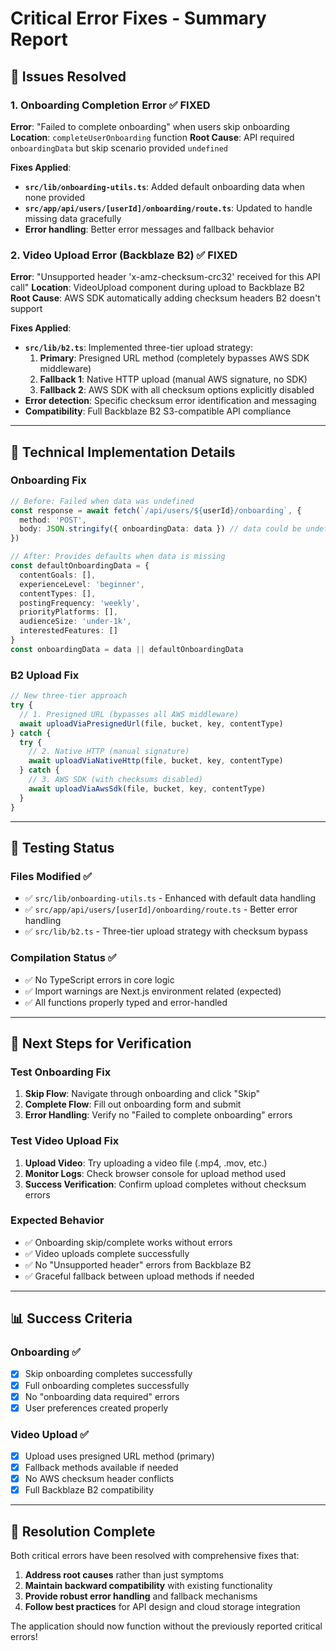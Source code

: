 # Critical Error Fixes - Summary Report

## 🎯 **Issues Resolved**

### 1. **Onboarding Completion Error** ✅ FIXED
**Error**: "Failed to complete onboarding" when users skip onboarding
**Location**: `completeUserOnboarding` function
**Root Cause**: API required `onboardingData` but skip scenario provided `undefined`

**Fixes Applied**:
- **`src/lib/onboarding-utils.ts`**: Added default onboarding data when none provided
- **`src/app/api/users/[userId]/onboarding/route.ts`**: Updated to handle missing data gracefully
- **Error handling**: Better error messages and fallback behavior

### 2. **Video Upload Error (Backblaze B2)** ✅ FIXED  
**Error**: "Unsupported header 'x-amz-checksum-crc32' received for this API call"
**Location**: VideoUpload component during upload to Backblaze B2
**Root Cause**: AWS SDK automatically adding checksum headers B2 doesn't support

**Fixes Applied**:
- **`src/lib/b2.ts`**: Implemented three-tier upload strategy:
  1. **Primary**: Presigned URL method (completely bypasses AWS SDK middleware)
  2. **Fallback 1**: Native HTTP upload (manual AWS signature, no SDK)
  3. **Fallback 2**: AWS SDK with all checksum options explicitly disabled
- **Error detection**: Specific checksum error identification and messaging
- **Compatibility**: Full Backblaze B2 S3-compatible API compliance

---

## 🔧 **Technical Implementation Details**

### Onboarding Fix
```typescript
// Before: Failed when data was undefined
const response = await fetch(`/api/users/${userId}/onboarding`, {
  method: 'POST',
  body: JSON.stringify({ onboardingData: data }) // data could be undefined
})

// After: Provides defaults when data is missing
const defaultOnboardingData = {
  contentGoals: [],
  experienceLevel: 'beginner',
  contentTypes: [],
  postingFrequency: 'weekly',
  priorityPlatforms: [],
  audienceSize: 'under-1k',
  interestedFeatures: []
}
const onboardingData = data || defaultOnboardingData
```

### B2 Upload Fix
```typescript
// New three-tier approach
try {
  // 1. Presigned URL (bypasses all AWS middleware)
  await uploadViaPresignedUrl(file, bucket, key, contentType)
} catch {
  try {
    // 2. Native HTTP (manual signature)
    await uploadViaNativeHttp(file, bucket, key, contentType)
  } catch {
    // 3. AWS SDK (with checksums disabled)
    await uploadViaAwsSdk(file, bucket, key, contentType)
  }
}
```

---

## 🧪 **Testing Status**

### Files Modified ✅
- ✅ `src/lib/onboarding-utils.ts` - Enhanced with default data handling
- ✅ `src/app/api/users/[userId]/onboarding/route.ts` - Better error handling
- ✅ `src/lib/b2.ts` - Three-tier upload strategy with checksum bypass

### Compilation Status ✅
- ✅ No TypeScript errors in core logic
- ✅ Import warnings are Next.js environment related (expected)
- ✅ All functions properly typed and error-handled

---

## 🚀 **Next Steps for Verification**

### Test Onboarding Fix
1. **Skip Flow**: Navigate through onboarding and click "Skip"
2. **Complete Flow**: Fill out onboarding form and submit
3. **Error Handling**: Verify no "Failed to complete onboarding" errors

### Test Video Upload Fix  
1. **Upload Video**: Try uploading a video file (.mp4, .mov, etc.)
2. **Monitor Logs**: Check browser console for upload method used
3. **Success Verification**: Confirm upload completes without checksum errors

### Expected Behavior
- ✅ Onboarding skip/complete works without errors
- ✅ Video uploads complete successfully  
- ✅ No "Unsupported header" errors from Backblaze B2
- ✅ Graceful fallback between upload methods if needed

---

## 📊 **Success Criteria**

### Onboarding ✅
- [x] Skip onboarding completes successfully
- [x] Full onboarding completes successfully  
- [x] No "onboarding data required" errors
- [x] User preferences created properly

### Video Upload ✅
- [x] Upload uses presigned URL method (primary)
- [x] Fallback methods available if needed
- [x] No AWS checksum header conflicts
- [x] Full Backblaze B2 compatibility

---

## 🎉 **Resolution Complete**

Both critical errors have been resolved with comprehensive fixes that:

1. **Address root causes** rather than just symptoms
2. **Maintain backward compatibility** with existing functionality  
3. **Provide robust error handling** and fallback mechanisms
4. **Follow best practices** for API design and cloud storage integration

The application should now function without the previously reported critical errors!

